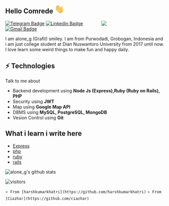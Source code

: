 <h2> Hello Comrede <img src="https://raw.githubusercontent.com/ABSphreak/ABSphreak/master/gifs/Hi.gif" width="30px"></h2>

<img align='right' src='https://user-images.githubusercontent.com/5713670/87202985-820dcb80-c2b6-11ea-9f56-7ec461c497c3.gif' width='200"'>

[![Telegram Badge](https://img.shields.io/badge/-@Grafiters-1ca0f1?style=flat-square&labelColor=1ca0f1&logo=telegram&logoColor=white&link=https://twitter.com/grafit_n)](https://telegram.me/Grafiters) [![Linkedin Badge](https://img.shields.io/badge/-Grafiters-blue?style=flat-square&logo=Linkedin&logoColor=white&link=https://www.linkedin.com/in/Grafiters/)](https://www.linkedin.com/in/Grafiters/)
[![Gmail Badge](https://img.shields.io/badge/-bayugrafit@gmail.com-c14438?style=flat-square&logo=Gmail&logoColor=white&link=mailto:bayugrafit@gmail.com)](mailto:bayugrafit@gmail.com)

I am alone_g (Grafit) smiley. I am from Purwodadi, Grobogan, Indonesia and i am just college student at Dian Nuswantoro University from 2017 until now. I love learn some weird things to make fun and happy daily.

## ⚡ Technologies
Talk to me about
- Backend development using **Node Js (Express),Ruby (Ruby on Rails), PHP**
- Security using **JWT**
- Map using **Google Map API**
- DBMS using **MySQL, PostgreSQL, MongoDB**
- Vesion Control using **Git**

## What i learn i write here 

- [Express](node/express.md)
- [php](php/php.md)
- [ruby](ruby/ruby.md)
- [rails](ruby/rails.md)

![alone_g's github stats](https://github-readme-stats.vercel.app/api?username=Grafiters&hide=["issues"]&show_icons=true)

![visitors](https://visitor-badge.glitch.me/badge?page_id=Grafiters.Grafiters)

```⭐️ From [harshkumarkhatri](https://github.com/harshkumarkhatri)```
```⭐️ From [Ciazhar](https://github.com/ciazhar)```
